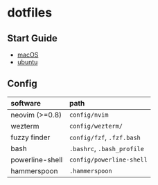 # dotfiles

## Start Guide
- [macOS](./docs/macos.md)
- [ubuntu](./docs/ubuntu.md)

## Config
| software | path |
| :--      | :--  |
| neovim (>=0.8)  | `config/nvim` |
| wezterm | `config/wezterm/` |
| fuzzy finder | `config/fzf`, `.fzf.bash` |
| bash | `.bashrc`, `.bash_profile` |
| powerline-shell | `config/powerline-shell` |
| hammerspoon | `.hammerspoon` |



